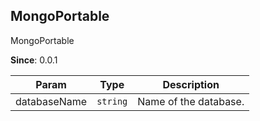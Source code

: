 <a name="module_MongoPortable"></a>

## MongoPortable
MongoPortable

**Since**: 0.0.1  

| Param | Type | Description |
| --- | --- | --- |
| databaseName | <code>string</code> | Name of the database. |

